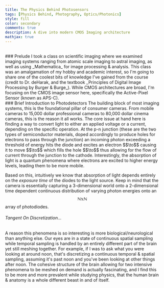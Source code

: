 ```yaml
---
title: The Physics Behind Photosensors
tags: [Physics Behind, Photography, Optics/Photonics]
style: fill
color: secondary
comments: true
description: A dive into modern CMOS Imaging architecture
mathjax: true
---
```

<br>
### Prelude
I took a class on scientific imaging where we examined imaging systems ranging from atomic scale imaging to astral imaging, as well as using _Mathematica_ for image processing & analysis. This class was an amalgamation of my hobby and academic interest, so I'm going to share one of the coolest bits of knowledge I've gained from the course (credit to Dr. deHarak, and the textbook _Principles of Digital Image Processing by Burger & Burge_). While CMOS architectures are broad, I'm focusing on the CMOS image sensor here, specifically the Active-Pixel Sensor (known as APS-C).
<br>
### Brief Introduction to Photodetectors
The building block of most imaging systems, this is the foundational pillar of consumer cameras. From mobile cameras to 15,000 dollar  professional cameras to 80,000 dollar cinema cameras, this is the reason it all works. The core issue at hand here is finding a way to convert light to either an applied voltage or a current, depending on the specific operation. At the p-n junction (these are the two types of semiconductor materials, doped accordingly to produce holes for electrons to pass through the junction) an incoming photon exceeding a threshold of energy hits the diode and excites an electron $$\to$$ causing it to move $$\to$$ which fills the hole $$\to$$ thus allowing for the flow of current through the junction to the cathode. Interestingly, the absorption of light is a quantum phenomena where electrons are excited to higher energy levels, leading them to be more mobile.
<br>

Based on this, intuitively we know that absorption of light depends entirely on the _exposure time_ of the diodes to the light source. Keep in mind that the camera is essentially capturing a 3-dimensional world onto a 2-dimensional time dependent continuous distribution of varying photon energies onto an $$\mathbb{NxN}$$ array of photodiodes.

###### Tangent On Discretization...
A reason this phenomena is so interesting is more biological/neurological than anything else. Our eyes are in a state of continuous spatial sampling while temporal sampling is handled by an entirely different part of the brain yet still meshing together. For example, if I was to ask what you were looking at around noon, that's discretizing a continuous temporal & spatial sampling, assuming it's past noon and you've been looking at other things after noon. The cohesive structure of the brain allowing for two intensive phenomena to be meshed on demand is actually fascinating, and I find this to be more and more prevalent while studying physics, that the human brain & anatomy is a whole different beast in and of itself.
